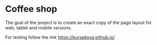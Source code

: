 # Coffee shop
The goal of the project is to create an exact copy of the page layout for web, tablet and mobile versions.

For testing follow the link https://kursaitova.github.io/
